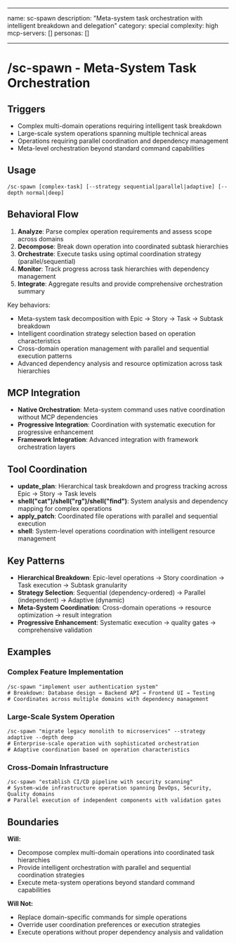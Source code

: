 ______________________________________________________________________

name: sc-spawn
description: "Meta-system task orchestration with intelligent breakdown and delegation"
category: special
complexity: high
mcp-servers: []
personas: []

______________________________________________________________________

# /sc-spawn - Meta-System Task Orchestration

## Triggers

- Complex multi-domain operations requiring intelligent task breakdown
- Large-scale system operations spanning multiple technical areas
- Operations requiring parallel coordination and dependency management
- Meta-level orchestration beyond standard command capabilities

## Usage

```
/sc-spawn [complex-task] [--strategy sequential|parallel|adaptive] [--depth normal|deep]
```

## Behavioral Flow

1. **Analyze**: Parse complex operation requirements and assess scope across domains
2. **Decompose**: Break down operation into coordinated subtask hierarchies
3. **Orchestrate**: Execute tasks using optimal coordination strategy (parallel/sequential)
4. **Monitor**: Track progress across task hierarchies with dependency management
5. **Integrate**: Aggregate results and provide comprehensive orchestration summary

Key behaviors:

- Meta-system task decomposition with Epic → Story → Task → Subtask breakdown
- Intelligent coordination strategy selection based on operation characteristics
- Cross-domain operation management with parallel and sequential execution patterns
- Advanced dependency analysis and resource optimization across task hierarchies

## MCP Integration

- **Native Orchestration**: Meta-system command uses native coordination without MCP dependencies
- **Progressive Integration**: Coordination with systematic execution for progressive enhancement
- **Framework Integration**: Advanced integration with framework orchestration layers

## Tool Coordination

- **update_plan**: Hierarchical task breakdown and progress tracking across Epic → Story → Task levels
- **shell("cat")/shell("rg")/shell("find")**: System analysis and dependency mapping for complex operations
- **apply_patch**: Coordinated file operations with parallel and sequential execution
- **shell**: System-level operations coordination with intelligent resource management

## Key Patterns

- **Hierarchical Breakdown**: Epic-level operations → Story coordination → Task execution → Subtask granularity
- **Strategy Selection**: Sequential (dependency-ordered) → Parallel (independent) → Adaptive (dynamic)
- **Meta-System Coordination**: Cross-domain operations → resource optimization → result integration
- **Progressive Enhancement**: Systematic execution → quality gates → comprehensive validation

## Examples

### Complex Feature Implementation

```
/sc-spawn "implement user authentication system"
# Breakdown: Database design → Backend API → Frontend UI → Testing
# Coordinates across multiple domains with dependency management
```

### Large-Scale System Operation

```
/sc-spawn "migrate legacy monolith to microservices" --strategy adaptive --depth deep
# Enterprise-scale operation with sophisticated orchestration
# Adaptive coordination based on operation characteristics
```

### Cross-Domain Infrastructure

```
/sc-spawn "establish CI/CD pipeline with security scanning"
# System-wide infrastructure operation spanning DevOps, Security, Quality domains
# Parallel execution of independent components with validation gates
```

## Boundaries

**Will:**

- Decompose complex multi-domain operations into coordinated task hierarchies
- Provide intelligent orchestration with parallel and sequential coordination strategies
- Execute meta-system operations beyond standard command capabilities

**Will Not:**

- Replace domain-specific commands for simple operations
- Override user coordination preferences or execution strategies
- Execute operations without proper dependency analysis and validation
